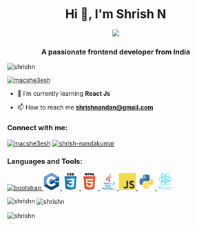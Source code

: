 <h1 align="center">Hi 👋, I'm Shrish N</h1>
<p align="center"><img  width=70% src="https://user-images.githubusercontent.com/74038190/212750672-2f3f2b50-c84f-4ed8-a60a-849ae69ff9df.gif"/></p>
<h3 align="center">A passionate frontend developer from India</h3>

<p align="left"> <img src="https://komarev.com/ghpvc/?username=shrishn&label=Profile%20views&color=0e75b6&style=flat" alt="shrishn" /> </p>

<p align="left"> <a href="https://twitter.com/macshe3esh" target="blank"><img src="https://img.shields.io/twitter/follow/macshe3esh?logo=twitter&style=for-the-badge" alt="macshe3esh" /></a> </p>

- 🌱 I’m currently learning **React Js**

- 📫 How to reach me **shrishnandan@gmail.com**

<h3 align="left">Connect with me:</h3>
<p align="left">
<a href="https://twitter.com/macshe3esh" target="blank"><img align="center" src="https://raw.githubusercontent.com/rahuldkjain/github-profile-readme-generator/master/src/images/icons/Social/twitter.svg" alt="macshe3esh" height="30" width="40" /></a>
<a href="https://linkedin.com/in/shrish-nandakumar" target="blank"><img align="center" src="https://raw.githubusercontent.com/rahuldkjain/github-profile-readme-generator/master/src/images/icons/Social/linked-in-alt.svg" alt="shrish-nandakumar" height="30" width="40" /></a>
</p>

<h3 align="left">Languages and Tools:</h3>
<p align="left"> <a href="https://getbootstrap.com" target="_blank" rel="noreferrer"> <img src="https://getbootstrap.com/docs/5.3/assets/brand/bootstrap-logo-shadow.png" alt="bootstrap" width="40" height="40"/> </a> <a href="https://www.w3schools.com/cpp/" target="_blank" rel="noreferrer"> <img src="https://raw.githubusercontent.com/devicons/devicon/master/icons/cplusplus/cplusplus-original.svg" alt="cplusplus" width="40" height="40"/> </a> <a href="https://www.w3schools.com/css/" target="_blank" rel="noreferrer"> <img src="https://raw.githubusercontent.com/devicons/devicon/master/icons/css3/css3-original-wordmark.svg" alt="css3" width="40" height="40"/> </a> <a href="https://www.w3.org/html/" target="_blank" rel="noreferrer"> <img src="https://raw.githubusercontent.com/devicons/devicon/master/icons/html5/html5-original-wordmark.svg" alt="html5" width="40" height="40"/> </a> <a href="https://www.java.com" target="_blank" rel="noreferrer"> <img src="https://raw.githubusercontent.com/devicons/devicon/master/icons/java/java-original.svg" alt="java" width="40" height="40"/> </a> <a href="https://developer.mozilla.org/en-US/docs/Web/JavaScript" target="_blank" rel="noreferrer"> <img src="https://raw.githubusercontent.com/devicons/devicon/master/icons/javascript/javascript-original.svg" alt="javascript" width="40" height="40"/> </a> <a href="https://www.python.org" target="_blank" rel="noreferrer"> <img src="https://raw.githubusercontent.com/devicons/devicon/master/icons/python/python-original.svg" alt="python" width="40" height="40"/> </a> <a href="https://reactjs.org/" target="_blank" rel="noreferrer"> <img src="https://raw.githubusercontent.com/devicons/devicon/master/icons/react/react-original-wordmark.svg" alt="react" width="40" height="40"/> </a> </p>

<p><img align="left" src="https://github-readme-stats.vercel.app/api/top-langs?username=shrishn&show_icons=true&theme=dark&title_color=ffffff&text_color=ffffff&bg_color=0d1117&hide_border=true&locale=en&layout=compact" alt="shrishn" /></p>

<p>&nbsp;<img align="center" src="https://github-readme-stats.vercel.app/api?username=shrishn&show_icons=true&theme=dark&title_color=ffffff&text_color=ffffff&bg_color=0d1117&hide_border=true&locale=en" alt="shrishn" /></p>

<p><img align="center" src="https://github-readme-streak-stats.herokuapp.com/?user=shrishn&theme=dark" alt="shrishn" /></p>
